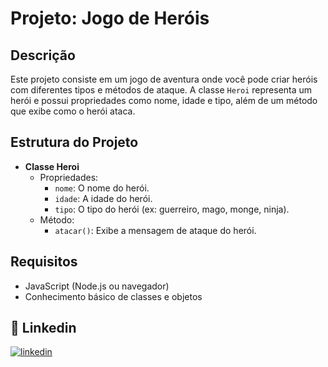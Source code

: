 # Projeto: Jogo de Heróis

## Descrição

Este projeto consiste em um jogo de aventura onde você pode criar heróis com diferentes tipos e métodos de ataque. A classe `Heroi` representa um herói e possui propriedades como nome, idade e tipo, além de um método que exibe como o herói ataca.

## Estrutura do Projeto

- **Classe Heroi**
  - Propriedades:
    - `nome`: O nome do herói.
    - `idade`: A idade do herói.
    - `tipo`: O tipo do herói (ex: guerreiro, mago, monge, ninja).
  - Método:
    - `atacar()`: Exibe a mensagem de ataque do herói.

## Requisitos

- JavaScript (Node.js ou navegador)
- Conhecimento básico de classes e objetos

## 🔗 Linkedin
[![linkedin](https://img.shields.io/badge/linkedin-0A66C2?style=for-the-badge&logo=linkedin&logoColor=white)](https://www.linkedin.com/in/jonathannascimentodelima/)